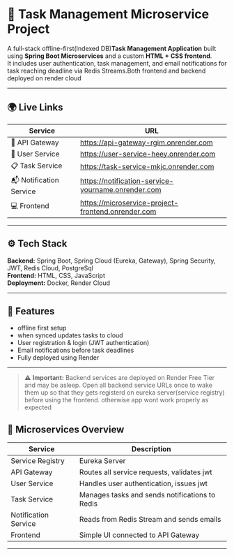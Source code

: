 # 🧠 Task Management Microservice Project

A full-stack offline-first(Indexed DB)**Task Management Application** built using **Spring Boot Microservices** and a custom **HTML + CSS frontend**.  
It includes user authentication, task management, and email notifications for task reaching deadline via Redis Streams.Both frontend and backend deployed on render cloud

---

## 🌍 Live Links

| Service | URL |
|----------|-----|
| 🧩 API Gateway | https://api-gateway-rgim.onrender.com |
| 👤 User Service | https://user-service-heey.onrender.com |
| 📋 Task Service | https://task-service-mkjc.onrender.com |
| 📬 Notification Service | https://notification-service-yourname.onrender.com |
| 💻 Frontend | https://microservice-project-frontend.onrender.com |

---

## ⚙️ Tech Stack

**Backend:** Spring Boot, Spring Cloud (Eureka, Gateway), Spring Security, JWT, Redis Cloud, PostgreSql  
**Frontend:** HTML, CSS, JavaScript  
**Deployment:** Docker, Render Cloud  

---

## 🚀 Features

- offline first setup
- when synced updates tasks to cloud
- User registration & login (JWT authentication)  
- Email notifications before task deadlines  
- Fully deployed using Render  

---
> ⚠️ **Important:** Backend services are deployed on Render Free Tier and may be asleep. 
> Open all backend service URLs once to wake them up so that they gets registerd on eureka server(service registry) before using the frontend.
> otherwise app wont work properly as expected


## 🧩 Microservices Overview

| Service | Description |
|----------|--------------|
| Service Registry | Eureka Server |
| API Gateway | Routes all service requests, validates jwt |
| User Service | Handles user authentication, issues jwt |
| Task Service | Manages tasks and sends notifications to Redis |
| Notification Service | Reads from Redis Stream and sends emails |
| Frontend | Simple UI connected to API Gateway |

---

